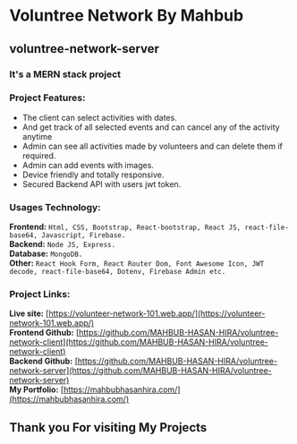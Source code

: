 
# Voluntree Network By Mahbub

## voluntree-network-server


### It's a MERN stack project


### Project Features:
   * The client can select activities with dates.
   * And get track of all selected events and can cancel any of the activity anytime 
   * Admin can see all activities made by volunteers and can delete them if required.
   * Admin can add events with images. 
   * Device friendly and totally responsive.
   * Secured Backend API with users jwt token.



### Usages Technology:
**Frontend:** `Html, CSS, Bootstrap, React-bootstrap, React JS, react-file-base64, Javascript, Firebase.`<br/>
**Backend:** `Node JS, Express.`<br/>
**Database:** `MongoDB.`<br/>
**Other:** `React Hook Form, React Router Dom, Font Awesome Icon, JWT decode, react-file-base64, Dotenv, Firebase Admin etc.`<br/>




### Project Links:
**Live site:** [https://volunteer-network-101.web.app/](https://volunteer-network-101.web.app/)<br/>
**Frontend Github:** [https://github.com/MAHBUB-HASAN-HIRA/voluntree-network-client](https://github.com/MAHBUB-HASAN-HIRA/voluntree-network-client)<br/>
**Backend Github:**  [https://github.com/MAHBUB-HASAN-HIRA/voluntree-network-server](https://github.com/MAHBUB-HASAN-HIRA/voluntree-network-server)<br/>
**My Portfolio:** [https://mahbubhasanhira.com/](https://mahbubhasanhira.com/)<br/>

## Thank you For visiting My Projects
